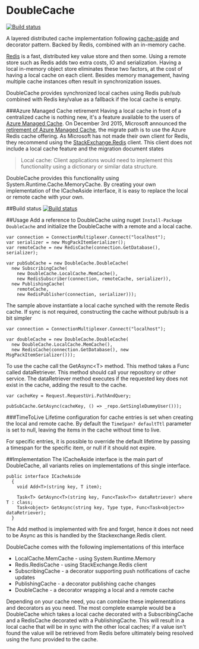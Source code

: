 # DoubleCache
[![Build status](https://ci.appveyor.com/api/projects/status/pxdwpi3jpqbtd448/branch/master?svg=true)](https://ci.appveyor.com/project/Ulriksen/doublecache/branch/master)

A layered distributed cache implementation following [cache-aside](https://msdn.microsoft.com/en-us/library/dn589799.aspx) and decorator pattern. Backed by Redis, combined with an in-memory cache.  

[Redis](https://github.com/antirez/redis) is a fast, distributed key value store and then some. Using a remote store such as Redis adds two extra costs, IO and serialization. Having a local in-memory object store eliminates these two factors, at the cost of having a local cache on each client. Besides memory management, having multiple cache instances often result in synchronization issues. 

DoubleCache provides synchronized local caches using Redis pub/sub combined with Redis key/value as a fallback if the local cache is empty.

###Azure Managed Cache retirement
Having a local cache in front of a centralized cache is nothing new, it's a feature available to the users of [Azure Managed Cache](https://msdn.microsoft.com/en-us/library/azure/dn386096.aspx). On December 3rd 2015, Microsoft announced the [retirement of Azure Managed Cache](https://azure.microsoft.com/en-us/blog/azure-managed-cache-and-in-role-cache-services-to-be-retired-on-11-30-2016/), the migrate path is to use the Azure Redis cache offering. As Microsoft has not made their own client for Redis, they recommend using the [StackExchange.Redis](https://github.com/StackExchange/StackExchange.Redis) client. This client does not include a local cache feature and the migration document states 
>Local cache: Client applications would need to implement this functionality using a dictionary or similar data structure.

DoubleCache provides this functionality using System.Runtime.Cache.MemoryCache. By creating your own implementation of the ICacheAside interface, it is easy to replace the local or remote cache with your own. 

##Build status
[![Build status](https://ci.appveyor.com/api/projects/status/8qnxdit4rugd7hij?svg=true)](https://ci.appveyor.com/project/BjrnEinarBjarnes/doublecache)

##Usage
Add a reference to DoubleCache using nuget `Install-Package DoubleCache` and initialize the DoubleCache with a remote and a local cache. 
```
var connection = ConnectionMultiplexer.Connect("localhost");
var serializer = new MsgPackItemSerializer();
var remoteCache = new RedisCache(connection.GetDatabase(), serializer);

var pubSubCache = new DoubleCache.DoubleCache(
  new SubscribingCache(
    new DoubleCache.LocalCache.MemCache(), 
    new RedisSubscriber(connection, remoteCache, serializer)),
  new PublishingCache(
    remoteCache, 
    new RedisPublisher(connection, serializer))); 
```
The sample above instantiate a local cache synched with the remote Redis cache. If sync is not required, constructing the cache without pub/sub is a bit simpler

```
var connection = ConnectionMultiplexer.Connect("localhost");

var doubleCache = new DoubleCache.DoubleCache(
  new DoubleCache.LocalCache.MemCache(),
  new RedisCache(connection.GetDatabase(), new MsgPackItemSerializer()));
```

To use the cache call the GetAsync&lt;T&gt; method. This method takes a Func called dataRetriever. This method should call your repository or other service. The dataRetriever method executes if the requested key does not exist in the cache, adding the result to the cache.
 
```
var cacheKey = Request.RequestUri.PathAndQuery;

pubSubCache.GetAsync(cacheKey, () => _repo.GetSingleDummyUser()));
```
###TimeToLive
Lifetime configuration for cache entries is set when creating the local and remote cache. By default the `TimeSpan? defaultTtl` parameter is set to null, leaving the items in the cache without time to live. 

For specific entries, it is possible to override the default lifetime by passing a timespan for the specific item, or null if it should not expire.

##Implementation
The ICacheAside interface is the main part of DoubleCache, all variants relies on implementations of this single interface. 
```
public interface ICacheAside
  {
    void Add<T>(string key, T item);
    
    Task<T> GetAsync<T>(string key, Func<Task<T>> dataRetriever) where T : class;
    Task<object> GetAsync(string key, Type type, Func<Task<object>> dataRetriever);
  }
```
The Add method is implemented with fire and forget, hence it does not need to be Async as this is handled by the Stackexchange.Redis client. 

DoubleCache comes with the following implementations of this interface
* LocalCache.MemCache - using System.Runtime.Memory
* Redis.RedisCache - using StackExchange.Redis client
* SubscribingCache - a decorator supporting push notifications of cache updates
* PublishingCache - a decorator publishing cache changes
* DoubleCache - a decorator wrapping a local and a remote cache

Depending on your cache need, you can combine these implementations and decorators as you need. The most complete example would be a DoubleCache which takes a local cache decorated with a SubscribingCache and a RedisCache decorated with a PublishingCache. This will result in a local cache that will be in sync with the other local caches; if a value isn't found the value will be retrieved from Redis before ultimately being resolved using the func provided to the cache.
